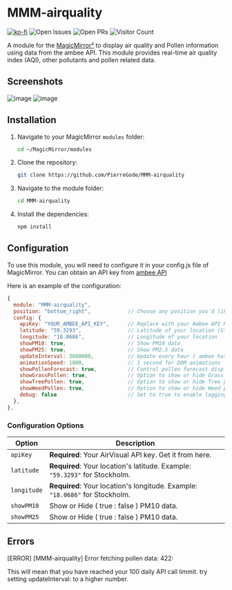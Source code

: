 # MMM-airquality

[![ko-fi](https://ko-fi.com/img/githubbutton_sm.svg)](https://ko-fi.com/J3J2EARPK)
![Open Issues](https://img.shields.io/github/issues/PierreGode/MMM-airquality)
![Open PRs](https://img.shields.io/github/issues-pr/PierreGode/MMM-airquality)
![Visitor Count](https://hits.seeyoufarm.com/api/count/incr/badge.svg?url=https://github.com/PierreGode/MMM-airquality)

A module for the [MagicMirror²](https://magicmirror.builders) to display air quality and Pollen information using data from the ambee API. This module provides real-time air quality index (AQI), other pollutants and pollen related data.

## Screenshots

![image](https://github.com/user-attachments/assets/778da9d0-7f6c-438e-b0e1-cedc12642b47) ![image](https://github.com/user-attachments/assets/7afe5087-df9f-4d4d-abba-8d67eab04661)

## Installation

1. Navigate to your MagicMirror `modules` folder:

    ```bash
    cd ~/MagicMirror/modules
    ```

2. Clone the repository:

    ```bash
    git clone https://github.com/PierreGode/MMM-airquality
    ```

3. Navigate to the module folder:

    ```bash
    cd MMM-airquality
    ```

4. Install the dependencies:

    ```bash
    npm install
    ```

## Configuration

To use this module, you will need to configure it in your config.js file of MagicMirror. You can obtain an API key from [ambee API](https://auth.ambeedata.com/users/register?redirectUrl=https://api-dashboard.getambee.com)

Here is an example of the configuration:

```js
{
  module: "MMM-airquality",
  position: "bottom_right",            // Choose any position you´d like
  config: {
    apiKey: "YOUR_AMBEE_API_KEY",      // Replace with your Ambee API Key
    latitude: "59.3293",               // Latitude of your location (Stockholm in this example)
    longitude: "18.0686",              // Longitude of your location
    showPM10: true,                    // Show PM10 data
    showPM25: true,                    // Show PM2.5 data
    updateInterval: 3600000,           // Update every hour ( ambee has 100 calls a day. and app uses 3 endpoints so lowest updateInterval is : ~2,618,181 milliseconds (about 43.6 minutes). )
    animationSpeed: 1000,              // 1 second for DOM animations
    showPollenForecast: true,          // Control pollen forecast display
    showGrassPollen: true,             // Option to show or hide Grass pollen
    showTreePollen: true,              // Option to show or hide Tree pollen
    showWeedPollen: true,              // Option to show or hide Weed pollen
    debug: false                       // Set to true to enable logging for debugging
  },
},
```

### Configuration Options

| Option | Description |
| --- | --- |
| `apiKey` | **Required**: Your AirVisual API key. Get it from here. |
| `latitude` | **Required**: Your location's latitude. Example: `"59.3293"` for Stockholm. |
| `longitude` | **Required**: Your location's longitude. Example: `"18.0686"` for Stockholm. |
| `showPM10` | Show or Hide ( true : false )  PM10 data. |
| `showPM25` | Show or Hide ( true : false ) PM10 data. |

## Errors

[ERROR]
[MMM-airquality] Error fetching pollen data: 422: <p>This will mean that you have reached your 100 daily API call limmit. try setting updateInterval: to a higher number.
